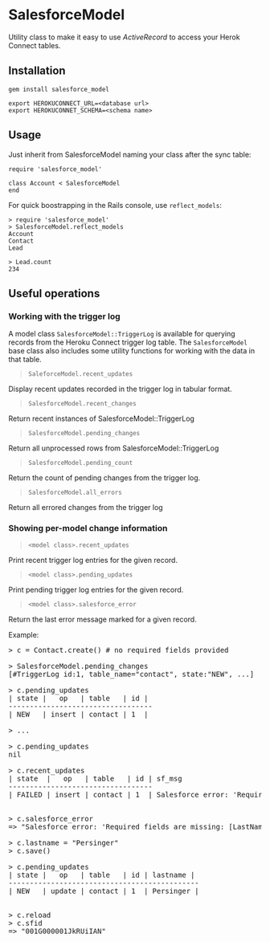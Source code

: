 # SalesforceModel

Utility class to make it easy to use _ActiveRecord_ to access your Herok Connect
tables.

## Installation

    gem install salesforce_model

    export HEROKUCONNECT_URL=<database url>
    export HEROKUCONNET_SCHEMA=<schema name>

## Usage

Just inherit from SalesforceModel naming your class after the sync table:

    require 'salesforce_model'

    class Account < SalesforceModel
    end

For quick boostrapping in the Rails console, use `reflect_models`:

    > require 'salesforce_model'
    > SalesforceModel.reflect_models
    Account
    Contact
    Lead

    > Lead.count
    234

## Useful operations

### Working with the trigger log

A model class `SalesforceModel::TriggerLog` is available for querying records from the
Heroku Connect trigger log table. The `SalesforceModel` base class also includes some
utility functions for working with the data in that table.

> `SaleforceModel.recent_updates` 

Display recent updates recorded in the trigger log in tabular format.

> `SalesforceModel.recent_changes`

Return recent instances of SalesforceModel::TriggerLog

> `SalesforceModel.pending_changes`

Return all unprocessed rows from SalesforceModel::TriggerLog

> `SalesforceModel.pending_count`

Return the count of pending changes from the trigger log.

> `SalesforceModel.all_errors`

Return all errored changes from the trigger log


### Showing per-model change information

> `<model class>.recent_updates`

Print recent trigger log entries for the given record.

> `<model class>.pending_updates`

Print pending trigger log entries for the given record.


> `<model class>.salesforce_error`

Return the last error message marked for a given record.

Example:

<pre>
> c = Contact.create() # no required fields provided
 
> SalesforceModel.pending_changes
[#TriggerLog id:1, table_name="contact", state:"NEW", ...]

> c.pending_updates
| state |   op   | table   | id |
----------------------------------
| NEW   | insert | contact | 1  |

> ...

> c.pending_updates
nil

> c.recent_updates
| state  |   op   | table   | id | sf_msg
----------------------------------
| FAILED | insert | contact | 1  | Salesforce error: 'Required fields are missing: [LastName]'


> c.salesforce_error
=> "Salesforce error: 'Required fields are missing: [LastName]'" 

> c.lastname = "Persinger"
> c.save()

> c.pending_updates
| state |   op   | table   | id | lastname |
---------------------------------------------
| NEW   | update | contact | 1  | Persinger |


> c.reload
> c.sfid
=> "001G000001JkRUiIAN" 
</pre>



